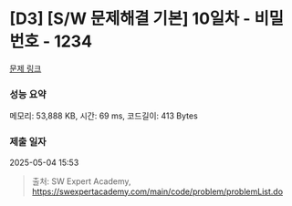 # [D3] [S/W 문제해결 기본] 10일차 - 비밀번호 - 1234 

[문제 링크](https://swexpertacademy.com/main/code/problem/problemDetail.do?contestProbId=AV14_DEKAJcCFAYD) 

### 성능 요약

메모리: 53,888 KB, 시간: 69 ms, 코드길이: 413 Bytes

### 제출 일자

2025-05-04 15:53



> 출처: SW Expert Academy, https://swexpertacademy.com/main/code/problem/problemList.do